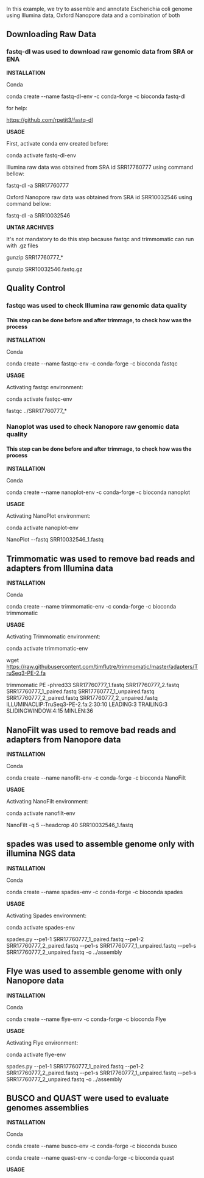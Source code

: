 In this example, we try to assemble and annotate Escherichia coli genome using Illumina data, Oxford Nanopore data and a combination of both
## Downloading Raw Data
### fastq-dl was used to download raw genomic data from SRA or ENA

**INSTALLATION**

Conda

conda create --name fastq-dl-env -c conda-forge -c bioconda fastq-dl

for help:

https://github.com/rpetit3/fastq-dl

**USAGE**

First, activate conda env created before:

conda activate fastq-dl-env 

Illumina raw data was obtained from SRA id SRR17760777 using command bellow:

fastq-dl -a SRR17760777

Oxford Nanopore raw data was obtained from SRA id SRR10032546 using command bellow:

fastq-dl -a SRR10032546

**UNTAR ARCHIVES**

It's not mandatory to do this step because fastqc and trimmomatic can run with .gz files

gunzip SRR17760777_* 

gunzip SRR10032546.fastq.gz 

## Quality Control
### fastqc was used to check Illumina raw genomic data quality
#### This step can be done before and after trimmage, to check how was the process
**INSTALLATION**

Conda

conda create --name fastqc-env -c conda-forge -c bioconda fastqc

**USAGE**

Activating fastqc environment:

conda activate fastqc-env

fastqc ../SRR17760777_*

### Nanoplot was used to check Nanopore raw genomic data quality
#### This step can be done before and after trimmage, to check how was the process
**INSTALLATION**

Conda

conda create --name nanoplot-env -c conda-forge -c bioconda nanoplot

**USAGE**

Activating NanoPlot environment:

conda activate nanoplot-env

NanoPlot --fastq SRR10032546_1.fastq

## Trimmomatic was used to remove bad reads and adapters from Illumina data

**INSTALLATION**

Conda

conda create --name trimmomatic-env -c conda-forge -c bioconda trimmomatic

**USAGE**

Activating Trimmomatic environment:

conda activate trimmomatic-env

wget https://raw.githubusercontent.com/timflutre/trimmomatic/master/adapters/TruSeq3-PE-2.fa

trimmomatic PE -phred33 SRR17760777_1.fastq SRR17760777_2.fastq SRR17760777_1_paired.fastq SRR17760777_1_unpaired.fastq SRR17760777_2_paired.fastq SRR17760777_2_unpaired.fastq ILLUMINACLIP:TruSeq3-PE-2.fa:2:30:10 LEADING:3 TRAILING:3 SLIDINGWINDOW:4:15 MINLEN:36

## NanoFilt was used to remove bad reads and adapters from Nanopore data

**INSTALLATION**

Conda

conda create --name nanofilt-env -c conda-forge -c bioconda NanoFilt

**USAGE**

Activating NanoFilt environment:

conda activate nanofilt-env

NanoFilt -q 5 --headcrop 40 SRR10032546_1.fastq

## spades was used to assemble genome only with illumina NGS data

**INSTALLATION**

Conda

conda create --name spades-env -c conda-forge -c bioconda spades

**USAGE**

Activating Spades environment:

conda activate spades-env

spades.py --pe1-1 SRR17760777_1_paired.fastq --pe1-2 SRR17760777_2_paired.fastq --pe1-s SRR17760777_1_unpaired.fastq --pe1-s SRR17760777_2_unpaired.fastq -o ../assembly

## Flye was used to assemble genome with only Nanopore data

**INSTALLATION**

Conda

conda create --name flye-env -c conda-forge -c bioconda Flye

**USAGE**

Activating Flye environment:

conda activate flye-env

spades.py --pe1-1 SRR17760777_1_paired.fastq --pe1-2 SRR17760777_2_paired.fastq --pe1-s SRR17760777_1_unpaired.fastq --pe1-s SRR17760777_2_unpaired.fastq -o ../assembly

## BUSCO and QUAST were used to evaluate genomes assemblies

**INSTALLATION**

Conda

conda create --name busco-env -c conda-forge -c bioconda busco

conda create --name quast-env -c conda-forge -c bioconda quast


**USAGE**


